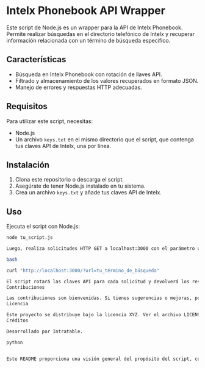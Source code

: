 # Intelx Phonebook API Wrapper

Este script de Node.js es un wrapper para la API de Intelx Phonebook. Permite realizar búsquedas en el directorio telefónico de Intelx y recuperar información relacionada con un término de búsqueda específico.

## Características

- Búsqueda en Intelx Phonebook con rotación de llaves API.
- Filtrado y almacenamiento de los valores recuperados en formato JSON.
- Manejo de errores y respuestas HTTP adecuadas.

## Requisitos

Para utilizar este script, necesitas:

- Node.js
- Un archivo `keys.txt` en el mismo directorio que el script, que contenga tus claves API de Intelx, una por línea.

## Instalación

1. Clona este repositorio o descarga el script.
2. Asegúrate de tener Node.js instalado en tu sistema.
3. Crea un archivo `keys.txt` y añade tus claves API de Intelx.

## Uso

Ejecuta el script con Node.js:

```bash
node tu_script.js

Luego, realiza solicitudes HTTP GET a localhost:3000 con el parámetro url especificando tu término de búsqueda:

bash

curl "http://localhost:3000/?url=tu_término_de_búsqueda"

El script rotará las claves API para cada solicitud y devolverá los resultados en formato JSON.
Contribuciones

Las contribuciones son bienvenidas. Si tienes sugerencias o mejoras, por favor, crea un 'pull request' o abre un 'issue'.
Licencia

Este proyecto se distribuye bajo la licencia XYZ. Ver el archivo LICENSE para más detalles.
Créditos

Desarrollado por Intratable.

python


Este README proporciona una visión general del propósito del script, cómo instalarlo y ut
